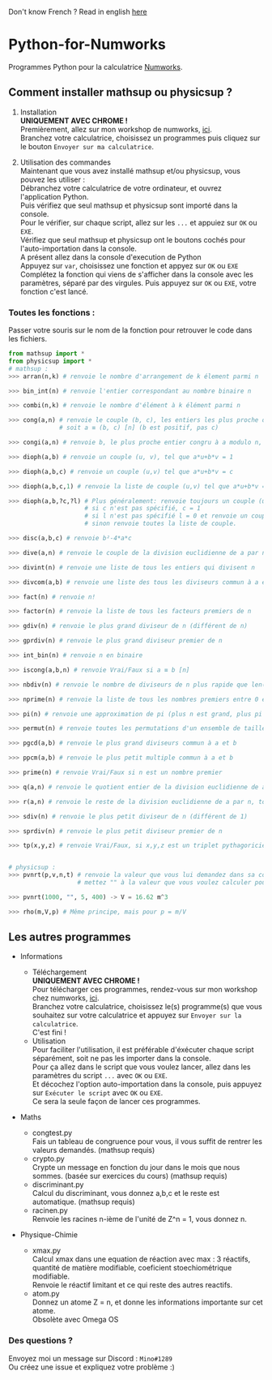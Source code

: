 Don't know French ? Read in english [here](README.en.md)  

# Python-for-Numworks  
Programmes Python pour la calculatrice <a href="https://www.numworks.com/">Numworks</a>.  

## Comment installer mathsup ou physicsup ?
1. Installation  
**UNIQUEMENT AVEC CHROME !**   
Premièrement, allez sur mon workshop de numworks, <a href="https://workshop.numworks.com/python/mino-1289/">ici</a>.  
Branchez votre calculatrice, choisissez un programmes puis cliquez sur le bouton `Envoyer sur ma calculatrice`.  

2. Utilisation des commandes  
Maintenant que vous avez installé mathsup et/ou physicsup, vous pouvez les utiliser :  
Débranchez votre calculatrice de votre ordinateur, et ouvrez l'application Python.  
Puis vérifiez que seul mathsup et physicsup sont importé dans la console.  
Pour le vérifier, sur chaque script, allez sur les `...` et appuiez sur `OK` ou `EXE`.  
Vérifiez que seul mathsup et physicsup ont le boutons cochés pour l'auto-importation dans la console.  
A présent allez dans la console d'execution de Python  
Appuyez sur `var`, choisissez une fonction et appyez sur `OK` ou `EXE`
Complétez la fonction qui viens de s'afficher dans la console avec les paramètres, séparé par des virgules.
Puis appuyez sur `OK` ou `EXE`, votre fonction c'est lancé.

### Toutes les fonctions :
Passer votre souris sur le nom de la fonction pour retrouver le code dans les fichiers.  
```py
from mathsup import *
from physicsup import *
# mathsup :
>>> arran(n,k) # renvoie le nombre d'arrangement de k élement parmi n

>>> bin_int(n) # renvoie l'entier correspondant au nombre binaire n

>>> combi(n,k) # renvoie le nombre d'élément à k élément parmi n

>>> cong(a,n) # renvoie le couple (b, c), les entiers les plus proche de 0 congru à a modulo n,
              # soit a ≡ (b, c) [n] (b est positif, pas c)  

>>> congi(a,n) # renvoie b, le plus proche entier congru à a modulo n, soit a ≡ b [n] (b peut être négatif)  

>>> dioph(a,b) # renvoie un couple (u, v), tel que a*u+b*v = 1  

>>> dioph(a,b,c) # renvoie un couple (u,v) tel que a*u+b*v = c

>>> dioph(a,b,c,1) # renvoie la liste de couple (u,v) tel que a*u+b*v = c

>>> dioph(a,b,?c,?l) # Plus généralement: renvoie toujours un couple (u,v) tel que a*u+b*v = c.
                     # si c n'est pas spécifié, c = 1
                     # si l n'est pas spécifié l = 0 et renvoie un couple (u,v),
                     # sinon renvoie toutes la liste de couple.

>>> disc(a,b,c) # renvoie b²-4*a*c  

>>> dive(a,n) # renvoie le couple de la division euclidienne de a par n

>>> divint(n) # renvoie une liste de tous les entiers qui divisent n

>>> divcom(a,b) # renvoie une liste des tous les diviseurs commun à a et b

>>> fact(n) # renvoie n!

>>> factor(n) # renvoie la liste de tous les facteurs premiers de n

>>> gdiv(n) # renvoie le plus grand diviseur de n (différent de n)

>>> gprdiv(n) # renvoie le plus grand diviseur premier de n 

>>> int_bin(n) # renvoie n en binaire

>>> iscong(a,b,n) # renvoie Vrai/Faux si a ≡ b [n]

>>> nbdiv(n) # renvoie le nombre de diviseurs de n plus rapide que len(divint(n))

>>> nprime(n) # renvoie la liste de tous les nombres premiers entre 0 et n

>>> pi(n) # renvoie une approximation de pi (plus n est grand, plus pi sera précis)

>>> permut(n) # renvoie toutes les permutations d'un ensemble de taille n (soit n!)

>>> pgcd(a,b) # renvoie le plus grand diviseurs commun à a et b

>>> ppcm(a,b) # renvoie le plus petit multiple commun à a et b

>>> prime(n) # renvoie Vrai/Faux si n est un nombre premier

>>> q(a,n) # renvoie le quotient entier de la division euclidienne de a par n

>>> r(a,n) # renvoie le reste de la division euclidienne de a par n, toujours positif

>>> sdiv(n) # renvoie le plus petit diviseur de n (différent de 1)

>>> sprdiv(n) # renvoie le plus petit diviseur premier de n

>>> tp(x,y,z) # renvoie Vrai/Faux, si x,y,z est un triplet pythagoricien.


# physicsup :
>>> pvnrt(p,v,n,t) # renvoie la valeur que vous lui demandez dans sa construction : exemple :
                   # mettez "" à la valeur que vous voulez calculer pour P*V = n*R*T

>>> pvnrt(1000, "", 5, 400) -> V = 16.62 m^3  

>>> rho(m,V,p) # Même principe, mais pour p = m/V 
```
## Les autres programmes
* Informations
  * Téléchargement  
  **UNIQUEMENT AVEC CHROME !**  
  Pour télécharger ces programmes, rendez-vous sur mon workshop chez numworks, <a href="https://workshop.numworks.com/python/mino-1289/">ici</a>.  
  Branchez votre calculatrice, choisissez le(s) programme(s) que vous souhaitez sur votre calculatrice et appuyez sur `Envoyer sur la calculatrice`.  
  C'est fini !  
  * Utilisation  
  Pour faciliter l'utilisation, il est préférable d'éxécuter chaque script séparément, soit ne pas les importer dans la console.  
  Pour ça allez dans le script que vous voulez lancer, allez dans les paramètres du script `...` avec `OK` ou `EXE`.  
  Et décochez l'option auto-importation dans la console, puis appuyez sur `Exécuter le script` avec `OK` ou `EXE`.  
  Ce sera la seule façon de lancer ces programmes. 

* Maths  
  * congtest.py  
  Fais un tableau de congruence pour vous, il vous suffit de rentrer les valeurs demandés. (mathsup requis)  
  * crypto.py  
  Crypte un message en fonction du jour dans le mois que nous sommes. (basée sur exercices du cours) (mathsup requis)
  * discriminant.py  
  Calcul du discriminant, vous donnez a,b,c et le reste est automatique. (mathsup requis)
  * racinen.py  
  Renvoie les racines n-ième de l'unité de Z^n = 1, vous donnez n.
* Physique-Chimie  
  * xmax.py  
  Calcul xmax dans une equation de réaction avec max : 3 réactifs, quantité de matière modifiable, coeficient stoechiométrique modifiable.  
  Renvoie le réactif limitant et ce qui reste des autres reactifs.
  * atom.py  
  Donnez un atome Z = n, et donne les informations importante sur cet atome.  
  Obsolète avec Omega OS  
  

### Des questions ?
Envoyez moi un message sur Discord : `Mino#1289`  
Ou créez une issue et expliquez votre problème :)
